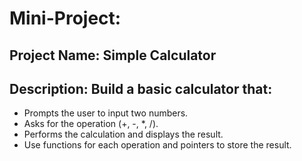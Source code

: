 # Mini-Project:

## Project Name: Simple Calculator

## Description: Build a basic calculator that:
- Prompts the user to input two numbers.
- Asks for the operation (+, -, *, /).
- Performs the calculation and displays the result.
- Use functions for each operation and pointers to store the result.